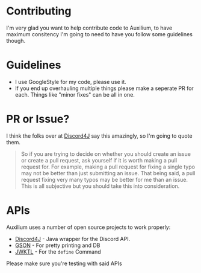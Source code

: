 # Contributing
I'm very glad you want to help contribute code to Auxilium, to have maximum consitency I'm going to need to have you follow some guidelines though.

# Guidelines

  - I use GoogleStyle for my code, please use it.
  - If you end up overhauling multiple things please make a seperate PR for each. Things like "minor fixes" can be all in one.


# PR or Issue?
I think the folks over at [Discord4J](https://github.com/austinv11/Discord4J) say this amazingly, so I'm going to quote them.

> So if you are trying to decide on whether you should create an issue or create a pull request, ask yourself if it is worth making a pull request for. For example, making a pull request for fixing a single typo may not be better than just submitting an issue. That being said, a pull request fixing very many typos may be better for me than an issue. This is all subjective but you should take this into consideration.


# APIs
Auxilium uses a number of open source projects to work properly:

* [Discord4J](https://github.com/austinv11/Discord4J) - Java wrapper for the Discord API.
* [GSON](https://github.com/google/gson) - For pretty printing and DB
* [JWKTL](https://dkpro.github.io/dkpro-jwktl/) - For the `define` Command

Please make sure you're testing with said APIs

